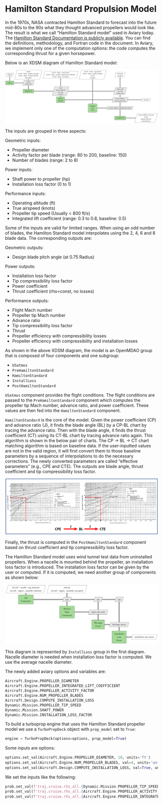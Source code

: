 # Hamilton Standard Propulsion Model

In the 1970s, NASA contracted Hamilton Standard to forecast into the future mid-80s to the 90s what they thought advanced propellers would look like.
The result is what we call “Hamilton Standard model” used in Aviary today.
The [Hamilton Standard Documentation is publicly available](https://ntrs.nasa.gov/api/citations/19720010354/downloads/19720010354.pdf).
You can find the definitions, methodology, and Fortran code in the document.
In Aviary, we implement only one of the computation options: the code computes the corresponding thrust for a given horsepower.

Below is an XDSM diagram of Hamilton Standard model:

![Hamilton Standard Diagram](images/hamilton_standard.png)

The inputs are grouped in three aspects:

Geometric inputs:

- Propeller diameter
- Activity factor per blade (range: 80 to 200, baseline: 150)
- Number of blades (range: 2 to 8)

Power inputs:

- Shaft power to propeller (hp)
- Installation loss factor (0 to 1)

Performance inputs:

- Operating altitude (ft)
- True airspeed (knots)
- Propeller tip speed (Usually < 800 ft/s)
- Integrated lift coefficient (range: 0.3 to 0.8, baseline: 0.5)

Some of the inputs are valid for limited ranges.
When using an odd number of blades, the Hamilton Standard model interpolates using the 2, 4, 6 and 8 blade data.
The corresponding outputs are:

Geometric outputs:

- Design blade pitch angle (at 0.75 Radius)

Power outputs:

- Installation loss factor
- Tip compressibility loss factor
- Power coefficient
- Thrust coefficient (rho=const, no losses)

Performance outputs:

- Flight Mach number
- Propeller tip Mach number
- Advance ratio
- Tip compressibility loss factor
- Thrust
- Propeller efficiency with compressibility losses
- Propeller efficiency with compressibility and installation losses

As shown in the above XDSM diagram, the model is an OpenMDAO group that is composed of four components and one subgroup:

- `USatmos`
- `PreHamiltonStandard`
- `HamiltonStandard`
- `InstallLoss`
- `PostHamiltonStandard`

`USatmos` component provides the flight conditions.
The flight conditions are passed to the `PreHamiltonStandard` component which computes the propeller tip Mach number, advance ratio, and power coefficient.
These values are then fed into the `HamiltonStandard` component.

`HamiltonStandard` is the core of the model.
Given the power coefficient (CP) and advance ratio (J), it finds the blade angle (BL) by a CP-BL chart by tracing the advance ratio.
Then with the blade angle, it finds the thrust coefficient (CT) using its CT-BL chart by tracing advance ratio again.
This algorithm is shown in the below pair of charts.
The CP → BL → CT chart matching algorithm is based on baseline data.
If the user-inputted values are not in the valid region, it will first convert them to those baseline parameters by a sequence of interpolations to do the necessary corrections.
The newly converted parameters are called “effective parameters” (e.g., CPE and CTE).
The outputs are blade angle, thrust coefficient and tip compressibility loss factor.

![CP and CT matching](images/CPE_CTE_matching.png)

Finally, the thrust is computed in the `PostHamiltonStandard` component based on thrust coefficient and tip compressibility loss factor.

The Hamilton Standard model uses wind tunnel test data from uninstalled propellers.
When a nacelle is mounted behind the propeller, an installation loss factor is introduced.
The installation loss factor can be given by the user or computed.
If it is computed, we need another group of components as shown below:

![Installation Loss Factor](images/installation_loss_factor.png)

This diagram is represented by `InstallLoss` group in the first diagram.
Nacelle diameter is needed when installation loss factor is computed.
We use the average nacelle diameter.

The newly added aviary options and variables are:

```none
Aircraft.Engine.PROPELLER_DIAMETER
Aircraft.Engine.PROPELLER_INTEGRATED_LIFT_COEFFICIENT
Aircraft.Engine.PROPELLER_ACTIVITY_FACTOR
Aircraft.Engine.NUM_PROPELLER_BLADES
Aircraft.Design.COMPUTE_INSTALLATION_LOSS
Dynamic.Mission.PROPELLER_TIP_SPEED
Dynamic.Mission.SHAFT_POWER
Dynamic.Mission.INSTALLATION_LOSS_FACTOR
```

To build a turboprop engine that uses the Hamilton Standard propeller model we use a `TurboPropDeck` object with `prop_model` set to `True`:

```python
engine = TurboPropDeck(options=options, prop_model=True)
```

Some inputs are options:

```python
options.set_val(Aircraft.Engine.PROPELLER_DIAMETER, 10, units='ft')
options.set_val(Aircraft.Engine.NUM_PROPELLER_BLADES, val=4, units='unitless')
options.set_val(Aircraft.Design.COMPUTE_INSTALLATION_LOSS, val=True, units='unitless')
```

We set the inputs like the following:

```python
prob.set_val(f'traj.cruise.rhs_all.{Dynamic.Mission.PROPELLER_TIP_SPEED}', 750., units='ft/s')
prob.set_val(f'traj.cruise.rhs_all.{Aircraft.Engine.PROPELLER_ACTIVITY_FACTOR}', 150., units='unitless')
prob.set_val(f'traj.cruise.rhs_all.{Aircraft.Engine.PROPELLER_INTEGRATED_LIFT_COEFFICIENT}', 0.5, units='unitless')
```
